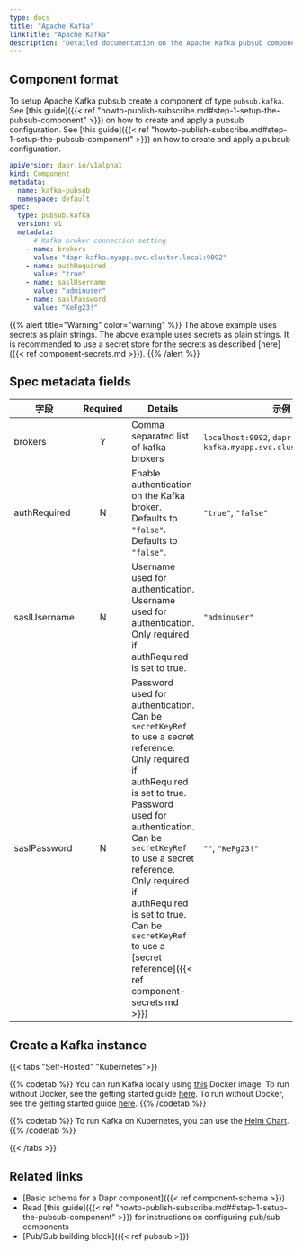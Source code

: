 ```yaml
---
type: docs
title: "Apache Kafka"
linkTitle: "Apache Kafka"
description: "Detailed documentation on the Apache Kafka pubsub component"
---
```


## Component format

To setup Apache Kafka pubsub create a component of type `pubsub.kafka`. See [this guide]({{< ref "howto-publish-subscribe.md#step-1-setup-the-pubsub-component" >}}) on how to create and apply a pubsub configuration. See [this guide]({{< ref "howto-publish-subscribe.md#step-1-setup-the-pubsub-component" >}}) on how to create and apply a pubsub configuration.

```yaml
apiVersion: dapr.io/v1alpha1
kind: Component
metadata:
  name: kafka-pubsub
  namespace: default
spec:
  type: pubsub.kafka
  version: v1
  metadata:
      # Kafka broker connection setting
    - name: brokers
      value: "dapr-kafka.myapp.svc.cluster.local:9092"
    - name: authRequired
      value: "true"
    - name: saslUsername
      value: "adminuser"
    - name: saslPassword
      value: "KeFg23!"
```

{{% alert title="Warning" color="warning" %}}
The above example uses secrets as plain strings. The above example uses secrets as plain strings. It is recommended to use a secret store for the secrets as described [here]({{< ref component-secrets.md >}}).
{{% /alert %}}

## Spec metadata fields

| 字段           | Required | Details                                                                                                                                                                                                                                                                                                                                               | 示例                                                          |
| ------------ |:--------:| ----------------------------------------------------------------------------------------------------------------------------------------------------------------------------------------------------------------------------------------------------------------------------------------------------------------------------------------------------- | ----------------------------------------------------------- |
| brokers      |    Y     | Comma separated list of kafka brokers                                                                                                                                                                                                                                                                                                                 | `localhost:9092`, `dapr-kafka.myapp.svc.cluster.local:9092` |
| authRequired |    N     | Enable authentication on the Kafka broker. Defaults to `"false"`. Defaults to `"false"`.                                                                                                                                                                                                                                                              | `"true"`, `"false"`                                         |
| saslUsername |    N     | Username used for authentication. Username used for authentication. Only required if authRequired is set to true.                                                                                                                                                                                                                                     | `"adminuser"`                                               |
| saslPassword |    N     | Password used for authentication. Can be `secretKeyRef` to use a secret reference. Only required if authRequired is set to true. Password used for authentication. Can be `secretKeyRef` to use a secret reference. Only required if authRequired is set to true. Can be `secretKeyRef` to use a [secret reference]({{< ref component-secrets.md >}}) | `""`, `"KeFg23!"`                                           |


## Create a Kafka instance
{{< tabs "Self-Hosted" "Kubernetes">}}

{{% codetab %}}
You can run Kafka locally using [this](https://github.com/wurstmeister/kafka-docker) Docker image. To run without Docker, see the getting started guide [here](https://kafka.apache.org/quickstart). To run without Docker, see the getting started guide [here](https://kafka.apache.org/quickstart).
{{% /codetab %}}

{{% codetab %}}
To run Kafka on Kubernetes, you can use the [Helm Chart](https://github.com/helm/charts/tree/master/incubator/kafka#installing-the-chart).
{{% /codetab %}}

{{< /tabs >}}


## Related links
- [Basic schema for a Dapr component]({{< ref component-schema >}})
- Read [this guide]({{< ref "howto-publish-subscribe.md##step-1-setup-the-pubsub-component" >}}) for instructions on configuring pub/sub components
- [Pub/Sub building block]({{< ref pubsub >}})